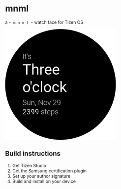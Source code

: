 # mnml
a `~ m n m l ~` watch face for Tizen OS

![img](icon.png)

## Build instructions
1. Get Tizen Studio
2. Get the Samsung certification plugin
3. Set up your author signature
4. Build and install on your device